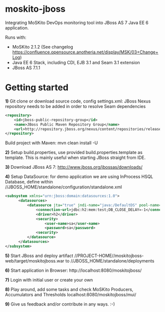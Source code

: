 moskito-jboss
=============

Integrating MoSKito DevOps monitoring tool into JBoss AS 7 Java EE 6 application.

Runs with:
* MoSKito 2.1.2 (See changelog https://confluence.opensource.anotheria.net/display/MSK/03+Change+Log)
* Java EE 6 Stack, including CDI, EJB 3.1 and Seam 3.1 extension
* JBoss AS 7.1.1

Getting started 
===============

**1)** Git clone or download source code, config settings.xml: JBoss Nexus repository needs to be added in order to resolve Seam dependencies
```XML
<repository>
    <id>jboss-public-repository-group</id>
    <name>JBoss Public Maven Repository Group</name>
    <url>http://repository.jboss.org/nexus/content/repositories/releases</url>
</repository>
```
Build project with Maven: mvn clean install -U

**2)** Setup build.properties, use provided build.properties.template as template. This is mainly useful when starting JBoss straight from IDE.

**3)** Download JBoss AS 7: http://www.jboss.org/jbossas/downloads/

**4)** Setup DataSource: for demo application we are using InProcess HSQL Database, define within //JBOSS_HOME/standalone/configuration/standalone.xml
```XML
<subsystem xmlns="urn:jboss:domain:datasources:1.0">
      <datasources>
          <datasource jta="true" jndi-name="java:/DefaultDS" pool-name="H2DS" enabled="true" use-java-context="true">
              <connection-url>jdbc:h2:mem:test;DB_CLOSE_DELAY=-1</connection-url>
              <driver>h2</driver>
              <security>
                  <user-name>sa</user-name>
                  <password>sa</password>
              <security>
          </datasource>
      </datasources>
</subsystem>
```

**5)** Start JBoss and deploy artifact //PROJECT-HOME//moskitojboss-web/target/moskitojboss.war to //JBOSS_HOME/standalone/deployments

**6)** Start application in Browser: http://localhost:8080/moskitojboss/

**7)** Login with initial user or create your own

**8)** Play around, add some tasks and check MoSKito Producers, Accumulators and Thresholds localhost:8080/moskitojboss/mui/

**9)** Give us feedback and/or contribute in any ways. :-)
